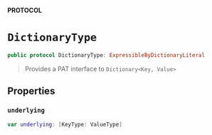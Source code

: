 **PROTOCOL**

# `DictionaryType`

```swift
public protocol DictionaryType: ExpressibleByDictionaryLiteral
```

> Provides a PAT interface to `Dictionary<Key, Value>`

## Properties
### `underlying`

```swift
var underlying: [KeyType: ValueType]
```
